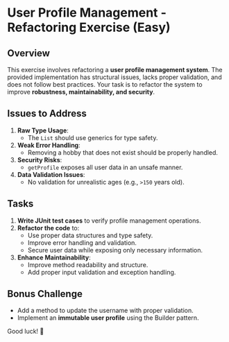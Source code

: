 # User Profile Management - Refactoring Exercise (Easy)

## Overview
This exercise involves refactoring a **user profile management system**. The provided implementation has structural issues, lacks proper validation, and does not follow best practices. Your task is to refactor the system to improve **robustness, maintainability, and security**.

## Issues to Address
1. **Raw Type Usage**:
    - The `List` should use generics for type safety.
2. **Weak Error Handling**:
    - Removing a hobby that does not exist should be properly handled.
3. **Security Risks**:
    - `getProfile` exposes all user data in an unsafe manner.
4. **Data Validation Issues**:
    - No validation for unrealistic ages (e.g., `>150` years old).

## Tasks
1. **Write JUnit test cases** to verify profile management operations.
2. **Refactor the code** to:
    - Use proper data structures and type safety.
    - Improve error handling and validation.
    - Secure user data while exposing only necessary information.
3. **Enhance Maintainability**:
    - Improve method readability and structure.
    - Add proper input validation and exception handling.

## Bonus Challenge
- Add a method to update the username with proper validation.
- Implement an **immutable user profile** using the Builder pattern.

Good luck! 🚀

